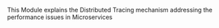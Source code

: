 This Module explains the Distributed Tracing mechanism addressing the performance issues in Microservices
